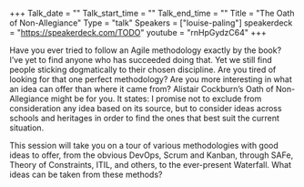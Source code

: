 +++
Talk_date = ""
Talk_start_time = ""
Talk_end_time = ""
Title = "The Oath of Non-Allegiance"
Type = "talk"
Speakers = ["louise-paling"]
speakerdeck = "https://speakerdeck.com/TODO"
youtube = "rnHpGydzC64"
+++

Have you ever tried to follow an Agile methodology exactly by the book? I’ve yet to find anyone who has succeeded doing that. Yet we still find people sticking dogmatically to their chosen discipline. Are you tired of looking for that one perfect methodology? Are you more interesting in what an idea can offer than where it came from? Alistair Cockburn’s Oath of Non-Allegiance might be for you. It states: I promise not to exclude from consideration any idea based on its source, but to consider ideas across schools and heritages in order to find the ones that best suit the current situation.

This session will take you on a tour of various methodologies with good ideas to offer, from the obvious DevOps, Scrum and Kanban, through SAFe, Theory of Constraints, ITIL, and others, to the ever-present Waterfall. What ideas can be taken from these methods?
